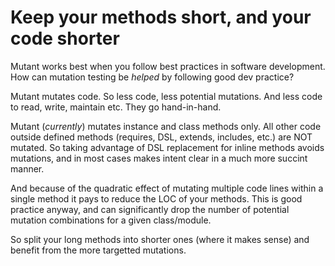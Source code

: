 # Keep your methods short, and your code shorter

Mutant works best when you follow best practices in software development. How can mutation testing be *helped* by following good dev practice?

Mutant mutates code. So less code, less potential mutations. And less code to read, write, maintain etc. They go hand-in-hand.

Mutant (*currently*) mutates instance and class methods only. All other code outside defined methods (requires, DSL, extends, includes, etc.) are NOT mutated. So taking advantage of DSL replacement for inline methods avoids mutations, and in most cases makes intent clear in a much more succint manner.

And because of the quadratic effect of mutating multiple code lines within a single method it pays to reduce the LOC of your methods. This is good practice anyway, and can significantly drop the number of potential mutation combinations for a given class/module.

So split your long methods into shorter ones (where it makes sense) and benefit from the more targetted mutations.
